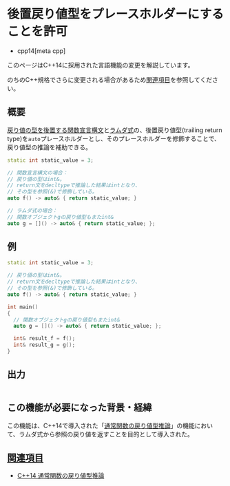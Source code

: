 # 後置戻り値型をプレースホルダーにすることを許可
* cpp14[meta cpp]

<!-- start lang caution -->

このページはC++14に採用された言語機能の変更を解説しています。

のちのC++規格でさらに変更される場合があるため[関連項目](#relative-page)を参照してください。

<!-- last lang caution -->

## 概要
[戻り値の型を後置する関数宣言構文](/lang/cpp11/trailing_return_types.md)と[ラムダ式](/lang/cpp11/lambda_expressions.md)の、後置戻り値型(trailing return type)を`auto`プレースホルダーとし、そのプレースホルダーを修飾することで、戻り値型の推論を補助できる。

```cpp
static int static_value = 3;

// 関数宣言構文の場合：
// 戻り値の型はint&。
// return文をdecltypeで推論した結果はintとなり、
// その型を参照(&)で修飾している。
auto f() -> auto& { return static_value; }

// ラムダ式の場合：
// 関数オブジェクトgの戻り値型もまたint&
auto g = []() -> auto& { return static_value; };
```


## 例
```cpp
static int static_value = 3;

// 戻り値の型はint&。
// return文をdecltypeで推論した結果はintとなり、
// その型を参照(&)で修飾している。
auto f() -> auto& { return static_value; }

int main()
{
  // 関数オブジェクトgの戻り値型もまたint&
  auto g = []() -> auto& { return static_value; };

  int& result_f = f();
  int& result_g = g();
}
```

## 出力
```
```


## この機能が必要になった背景・経緯
この機能は、C++14で導入された「[通常関数の戻り値型推論](return_type_deduction_for_normal_functions.md)」の機能において、ラムダ式から参照の戻り値を返すことを目的として導入された。


## <a id="relative-page" href="#relative-page">関連項目</a>
- [C++14 通常関数の戻り値型推論](return_type_deduction_for_normal_functions.md)